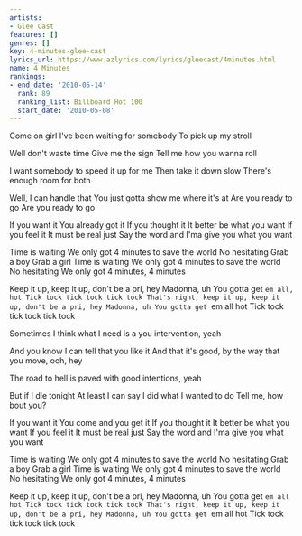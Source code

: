 ```yaml
---
artists:
- Glee Cast
features: []
genres: []
key: 4-minutes-glee-cast
lyrics_url: https://www.azlyrics.com/lyrics/gleecast/4minutes.html
name: 4 Minutes
rankings:
- end_date: '2010-05-14'
  rank: 89
  ranking_list: Billboard Hot 100
  start_date: '2010-05-08'
---
```


Come on girl
I've been waiting for somebody
To pick up my stroll

Well don't waste time
Give me the sign
Tell me how you wanna roll

I want somebody to speed it up for me
Then take it down slow
There's enough room for both

Well, I can handle that
You just gotta show me where it's at
Are you ready to go
Are you ready to go

If you want it
You already got it
If you thought it
It better be what you want
If you feel it
It must be real just
Say the word and I'ma give you what you want

Time is waiting
We only got 4 minutes to save the world
No hesitating
Grab a boy
Grab a girl
Time is waiting
We only got 4 minutes to save the world
No hesitating
We only got 4 minutes, 4 minutes

Keep it up, keep it up, don't be a pri, hey
Madonna, uh
You gotta get `em all, hot
Tick tock tick tock tick tock
That's right, keep it up, keep it up, don't be a pri, hey
Madonna, uh
You gotta get `em all hot
Tick tock tick tock tick tock

Sometimes I think what I need is a you intervention, yeah

And you know I can tell that you like it
And that it's good, by the way that you move, ooh, hey

The road to hell is paved with good intentions, yeah

But if I die tonight
At least I can say I did what I wanted to do
Tell me, how bout you?

If you want it
You come and you get it
If you thought it
It better be what you want
If you feel it
It must be real just
Say the word and I'ma give you what you want

Time is waiting
We only got 4 minutes to save the world
No hesitating
Grab a boy
Grab a girl
Time is waiting
We only got 4 minutes to save the world
No hesitating
We only got 4 minutes, 4 minutes

Keep it up, keep it up, don't be a pri, hey
Madonna, uh
You gotta get `em all hot
Tick tock tick tock tick tock
That's right, keep it up, keep it up, don't be a pri, hey
Madonna, uh
You gotta get `em all hot
Tick tock tick tock tick tock



